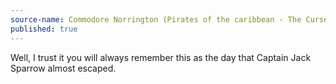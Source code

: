 ```yaml
---
source-name: Commodore Norrington (Pirates of the caribbean - The Curse Of The Black Pearl)
published: true
---
```


<p>Well, I trust it you will always remember this as the day that Captain Jack Sparrow almost escaped.</p>


